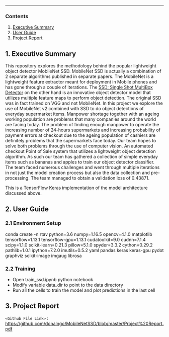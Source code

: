 ---
### Contents

1. [Executive Summary](#executive-summary)
2. [User Guide](#user-guide)
3. [Project Report](#project-report)

## 1. Executive Summary

This repository explores the methodology behind the popular lightweight object detector MobileNet SSD. MobileNet SSD is actually a combination of 2 separate algorithms published in separate papers. The MobileNet is a lightweight feature extractor meant for deployment in Mobile phones and has gone through a couple of iterations. The [SSD: Single Shot MultiBox Detector](https://arxiv.org/abs/1512.02325) on the other hand is an innovative object detector model that utilizes multiple feature maps to perform object detection. The original SSD was in fact trained on VGG and not MobileNet. 
In this project we explore the use of MobileNet v2 combined with SSD to do object detections of everyday supermarket items. Manpower shortage together with an ageing working population are problems that many companies around the world are facing today. The problem of finding enough manpower to operate the increasing number of 24-hours supermarkets and increasing probability of payment errors at checkout due to the ageing population of cashiers are definitely problems that the supermarkets face today. 
Our team hopes to solve both problems through the use of computer vision. An automated checkout Point of Sale system that utilizes a lightweight object detection algorithm. As such our team has gathered a collection of simple everyday items such as bananas and apples to train our object detector classifier.  
The team faced numerous challenges and went through multiple iterations in not just the model creation process but also the data collection and pre-processing. 
The team managed to obtain a validation loss of 0.43871.

This is a TensorFlow Keras implementation of the  model architecture discussed above.



## 2. User Guide
### 2.1 Environment Setup
conda create -n rtav python=3.6 numpy=1.16.5 opencv=4.1.0 matplotlib tensorflow=1.13.1 tensorflow-gpu=1.13.1 cudatoolkit=9.0 cudnn=7.1.4 scipy=1.1.0 scikit-learn=0.21.3 pillow=5.1.0 spyder=3.3.2 cython=0.29.2 pathlib=1.0.1 ipython=7.2.0 imutils=0.5.2 yaml pandas keras keras-gpu pydot graphviz scikit-image imgaug librosa


### 2.2 Training
- Open train_ssd.ipynb python notebook
- Modify variable data_dir to point to the data directory
- Run all the cells to train the model and plot predictions in the last cell

## 3. Project Report

`<Github File Link>` : <https://github.com/donalngo/MobileNetSSD/blob/master/Project%20Report.pdf>
